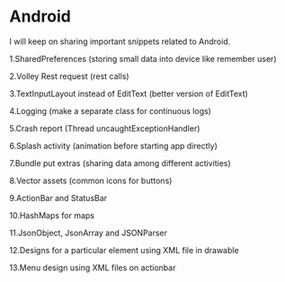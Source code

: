 # Android

I will keep on sharing important snippets related to Android.

1.SharedPreferences (storing small data into device like remember user)

2.Volley Rest request (rest calls)

3.TextInputLayout instead of EditText (better version of EditText)

4.Logging (make a separate class for continuous logs)

5.Crash report (Thread uncaughtExceptionHandler)

6.Splash activity (animation before starting app directly)

7.Bundle put extras (sharing data among different activities)

8.Vector assets (common icons for buttons)

9.ActionBar and StatusBar

10.HashMaps for maps

11.JsonObject, JsonArray and JSONParser

12.Designs for a particular element using XML file in drawable

13.Menu design using XML files on actionbar
